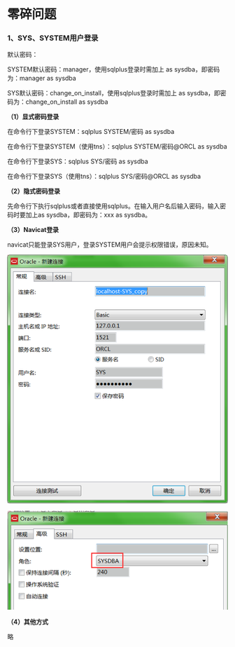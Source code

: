 # 零碎问题

### 1、SYS、SYSTEM用户登录

默认密码：

SYSTEM默认密码：manager，使用sqlplus登录时需加上 as sysdba，即密码为：manager as sysdba

SYS默认密码：change\_on\_install，使用sqlplus登录时需加上 as sysdba，即密码为：change\_on\_install as sysdba

**（1）显式密码登录**

在命令行下登录SYSTEM：sqlplus SYSTEM/密码 as sysdba

在命令行下登录SYSTEM（使用tns）：sqlplus SYSTEM/密码@ORCL as sysdba

在命令行下登录SYS：sqlplus SYS/密码 as sysdba

在命令行下登录SYS（使用tns）：sqlplus SYS/密码@ORCL as sysdba

**（2）隐式密码登录**

先命令行下执行sqlplus或者直接使用sqlplus。在输入用户名后输入密码，输入密码时要加上as sysdba，即密码为：xxx as sysdba。

**（3）Navicat登录**

navicat只能登录SYS用户，登录SYSTEM用户会提示权限错误，原因未知。

![](/assets/navicat登录SYS.png)

![](/assets/navicat登录SYS2.png)

**（4）其他方式**

略

